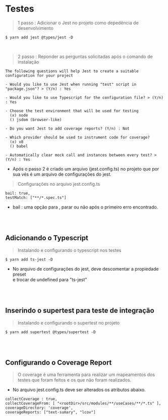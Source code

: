 # Testes

> 1 passo : Adicionar o Jest no projeto como depedência de desenvolvimento

`$ yarn add jest @types/jest -D`

<br>

> 2 passo : Reponder as perguntas solicitadas após o comando de instalação

```
The following questions will help Jest to create a suitable configuration for your project 

- Would you like to use Jest when running "test" script in "package.json"? > (Y/n) : Yes

- Would you like to use Typescript for the configuration file? > (Y/n) : Yes

- Choose the test environment that will be used for testing
  (x) node 
  () jsdom (browser-like) 
  
- Do you want Jest to add coverage reports? (Y/n) : Not

- Which provider should be used to instrument code for coverage?
  (x) v8
  () babel
  
- Automatically clear mock call and instances between every test? > (Y/n) : Yes
```

- Após o passo 2 é criado um arquivo (jest.config.ts) no projeto que por sua vés é um arquivo de configurações do jest.

> Configurações no arquivo jest.config.ts

```
bail: true,
testMatch: ["**/*.spec.ts"]
```
- bail : uma opção para , parar ou não após o primeiro erro encontrado.

<br><br>

## Adicionando o Typescript

> Instalando e configurando o typescript nos testes

`$ yarn add ts-jest -D`

- No arquivo de configurações do jest, deve descomentar a propiedade preset <br> e trocar de undefined para "ts-jest"

<br><br>

## Inserindo o supertest para teste de integração

> Instalando e configurando o supertest no projeto

`$ yarn add supertest @types/supertest -D`

<br><br>

## Configurando o Coverage Report

> O coverage é uma ferramenta para realizar um mapeamentos dos testes que foram feitos e os que não foram realizados.

- No arquivo jest.config.ts deve ser alterados os atributos abaixo.

```
collectCoverage : true,
collectCoverageFrom: [ "<rootDir>/src/modules/**/useCases/**/*.ts" ],
coverageDirectory: 'coverage',
coverageReports: ["text-sumary", "lcov"]
```




